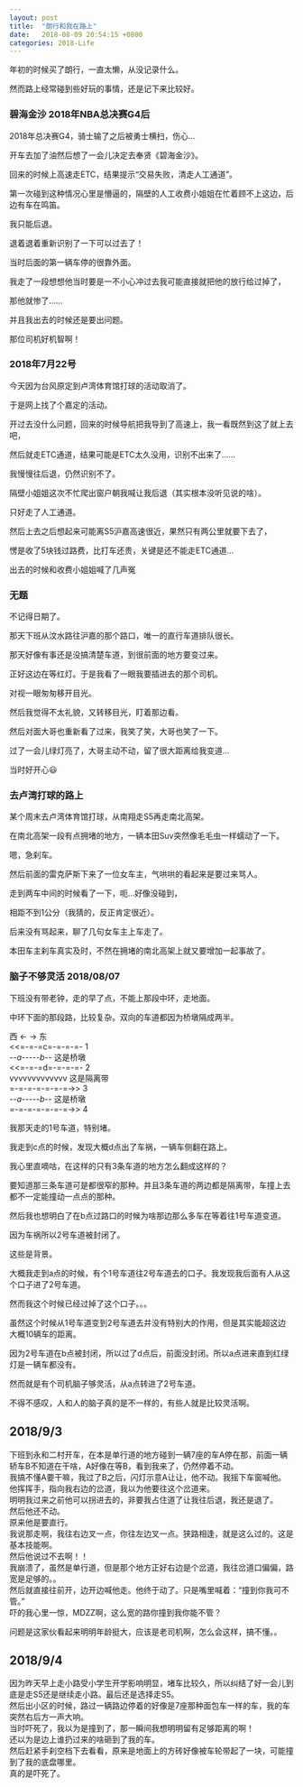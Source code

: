 ```yaml
---
layout: post
title:  "朗行和我在路上"
date:   2018-08-09 20:54:15 +0800
categories: 2018-Life
---
```


年初的时候买了朗行，一直太懒，从没记录什么。

然而路上经常碰到些好玩的事情，还是记下来比较好。

### 碧海金沙 2018年NBA总决赛G4后
2018年总决赛G4，骑士输了之后被勇士横扫，伤心...

开车去加了油然后想了一会儿决定去奉贤《碧海金沙》。

回来的时候上高速走ETC，结果提示“交易失败，清走人工通道”。

第一次碰到这种情况心里是懵逼的，隔壁的人工收费小姐姐在忙着顾不上这边，后边有车在鸣笛。

我只能后退。

退着退着重新识别了一下可以过去了！

当时后面的第一辆车停的很靠外面。

我走了一段想想他当时要是一不小心冲过去我可能直接就把他的放行给过掉了，

那他就惨了……

并且我出去的时候还是要出问题。

那位司机好机智啊！

### 2018年7月22号
今天因为台风原定到卢湾体育馆打球的活动取消了。

于是网上找了个嘉定的活动。

开过去没什么问题，回来的时候导航把我导到了高速上，我一看既然到这了就上去吧，

然后就走ETC通道，结果可能是ETC太久没用，识别不出来了……

我慢慢往后退，仍然识别不了。

隔壁小姐姐这次不忙爬出窗户朝我喊让我后退（其实根本没听见说的啥）。

只好走了人工通道。

然后上去之后想起来可能离S5沪嘉高速很近，果然只有两公里就要下去了，

愣是收了5块钱过路费，比打车还贵，关键是还不能走ETC通道…

出去的时候和收费小姐姐喊了几声冤

### 无题
不记得日期了。

那天下班从汶水路往沪嘉的那个路口，唯一的直行车道排队很长。

那天好像有事还是没搞清楚车道，到很前面的地方要变过来。

正好这边在等红灯。于是我看了一眼我要插进去的那个司机。

对视一眼匆匆移开目光。

然后我觉得不太礼貌，又转移目光，盯着那边看。

然后对面大哥也重新看了过来，我笑了笑，大哥也笑了一下。

过了一会儿绿灯亮了，大哥主动不动，留了很大距离给我变道…

当时好开心😃

### 去卢湾打球的路上
某个周末去卢湾体育馆打球，从南翔走S5再走南北高架。

在南北高架一段有点拥堵的地方，一辆本田Suv突然像毛毛虫一样蠕动了一下。

嗯，急刹车。

然后前面的雷克萨斯下来了一位女车主，气哄哄的看起来是要过来骂人。

走到两车中间的时候看了一下，呃…好像没碰到，

相距不到1公分（我猜的，反正肯定很近）。

后来没有骂起来，聊了几句女车主上车走了。

本田车主刹车真实及时，不然在拥堵的南北高架上就又要增加一起事故了。


### 脑子不够灵活 2018/08/07
下班没有带老钟，走的早了点，不能上那段中环，走地面。

中环下面的那段路，比较复杂。双向的车道都因为桥墩隔成两半。

西 <- -> 东  
<<=-=-=c=-=-=-=-        1  
*-*-*a*-*-*-*-*-*b*-*-* 这是桥墩  
<<=-=-=d=-=-=-=-        2  
vvvvvvvvvvvvv 这是隔离带  
=-=-=-=-=-=-=->>        3  
*-*-*a*-*-*-*-*-*b*-*-* 这是桥墩   
=-=-=-=-=-=-=->>        4  

我那天走的1号车道，特别堵。

我走到c点的时候，发现大概d点出了车祸，一辆车侧翻在路上。

我心里直嘀咕，在这样的只有3条车道的地方怎么翻成这样的？

要知道那三条车道可是都很窄的那种。并且3条车道的两边都是隔离带，车撞上去都不一定能撞动一点点的那种。

然后我也想明白了在b点过路口的时候为啥那边那么多车在等着往1号车道变道。

因为车祸所以2号车道被封闭了。

这些是背景。

大概我走到a点的时候，有个1号车道往2号车道去的口子。我发现我后面有人从这个口子进了2号车道。

然而我这个时候已经过掉了这个口子。。。

虽然这个时候从1号车道变到2号车道去并没有特别大的作用，但是其实能超这边大概10辆车的距离。

因为2号车道在b点被封闭，所以过了d点后，前面没封闭。所以a点进来直到红绿灯是一辆车都没有。

然而就是有个司机脑子够灵活，从a点转进了2号车道。

不得不感叹，人和人的脑子真的是不一样的，有些人就是比较灵活啊。

## 2018/9/3
下班到永和二村开车，在本是单行道的地方碰到一辆7座的车A停在那，前面一辆轿车B不知道在干啥，A好像在等B，看到我来了，仍然停着不动。  
我搞不懂A要干嘛，我过了B之后，闪灯示意A让让，他不动。我摇下车窗喊他。他挥挥手，指向我右边的岔道，我以为他要往这个岔道来。  
明明我过来之前他可以拐进去的，非要我占住道了让我往后退，我还是退了。  
然后他还不动。  
原来他是要直行。   
我说那走啊，我往右边叉一点，你往左边叉一点。狭路相逢，就是这么过的。这是基本技能啊。    
然后他说过不去啊！！  
我崩溃了，虽然是单行道，但是那个地方正好右边是个岔道，我往岔道口偏偏，路宽是足够的。。  
然后就直接往前开，边开边喊他走。他终于动了。只是嘴里喊着：“撞到你我可不管。”  
吓的我心里一惊，MDZZ啊，这么宽的路你撞到我你能不管？  

问题是这家伙看起来明明年龄挺大，应该是老司机啊，怎么会这样，搞不懂。。  

## 2018/9/4
因为昨天早上走小路受小学生开学影响明显，堵车比较久，所以纠结了好一会儿到底是走S5还是继续走小路。最后还是选择走S5。  
然后出小区的时候，路过一辆路边停着的好像是7座那种面包车一样的车，我的车突然右后方一声大响。  
当时吓死了，我以为是撞到了，那一瞬间我想明明留有足够距离的啊！  
还以为是边上谁扔过来的啥砸到了我的车。  
然后赶紧手刹空档下去看看，原来是地面上的方砖好像被车轮带起了一块，可能撞到了我的底盘哪里。  
真的是吓死了。
